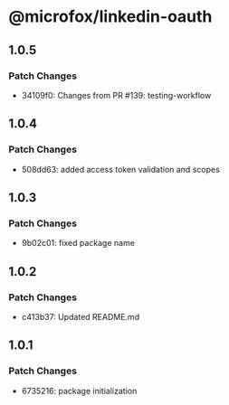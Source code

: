 # @microfox/linkedin-oauth

## 1.0.5

### Patch Changes

- 34109f0: Changes from PR #139: testing-workflow

## 1.0.4

### Patch Changes

- 508dd63: added access token validation and scopes

## 1.0.3

### Patch Changes

- 9b02c01: fixed package name

## 1.0.2

### Patch Changes

- c413b37: Updated README.md

## 1.0.1

### Patch Changes

- 6735216: package initialization
